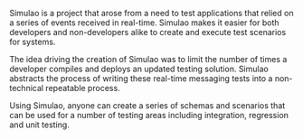 Simulao is a project that arose from a need to test applications
that relied on a series of events received in real-time.
Simulao makes it easier for both developers and non-developers alike
to create and execute test scenarios for systems.

The idea driving the creation of Simulao was to limit the number of
times a developer compiles and deploys an updated testing solution.
Simulao abstracts the process of writing these real-time messaging
tests into a non-technical repeatable process.


Using Simulao, anyone can create a series of schemas and scenarios that 
can be used for a number of testing areas including integration, regression 
and unit testing.